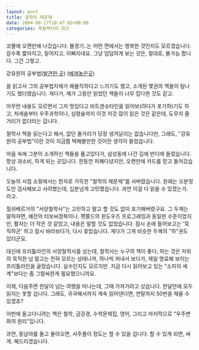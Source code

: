 ```yaml
---
layout: post
title: 철학의 제문제
date: 2004-08-17T18:47:02+00:00
categories: 북컬렉터의-최근
---
```

코몰에 오랜만에 나갔습니다. 불경기..는 어떤 면에서는 행복한 것인지도 모르겠습니다. 갈수록 짧아지고, 짙어지고, 이뻐지네요. 그냥 덤덤하게 보는 것은, 절대로, 불가능 합니다. 그건 그렇고.

강유원의 공부법(<a href="http://rubbersoul.egloos.com/pg/egloo_view.asp?srl=336460&amp;nid=rubbersoul" target="bb">발견한 곳</a>) (<a href="http://jinto.pe.kr/wiki/참고/강유원의공부법" target="aa">베껴놓은곳</a>)

을 읽고서 그의 공부법자체가 해봄직하다고 느끼기도 했고, 소개된 몇권의 책들이 탐나기도 했더랬습니다. 게다가, 제가 그동안 읽었던 책들이 너무 잡다한 것도 같고.

아무런 내용도 모르면서 그저 멋있다고 비트겐슈타인을 읽어보(려다가 포기하)기도 하고, 처세술부터 우주과학이나, 심령술까지 이것 저것 많이 읽은 것은 같은데, 도무지 줄거리가 없더라는 겁니다.

철학사 책을 읽는다고 해서, 없던 줄거리가 당장 생겨날리는 없습니다만, 그래도, "강유원의 공부법"이란 것이 지금쯤 택해볼만한 것이란 생각이 들었습니다.

마음 속에 그분이 소개하신 책들을 품고있다가, 삼성동에 나간 김에 반디에 들렀습니다. 항상 과소비, 하게 되는 곳입니다. 한동안 피해다녔지만, 오랜만에 카드를 믿고 들어갔습니다.

오늘의 서점 쇼핑에서는 한자로 가득한 "철학의 제문제"를 사버렸습니다. 원래는 오분정도만 검사해보고 사려했는데, 십분넘게 고민했습니다. 과연 이걸 다 읽을 수 있겠는가. 라고.

힐쉬베르거의 "서양철학사"는 고민하고 말고 할 것도 없이 포기해버렸구요. 그 두께는 말하자면, 예전의 터보씨정복이나, 펫쫄드의 윈도우즈 프로그래밍과 동일한 수준이었지만, 활자는 더 작은 것 같았고, 내용은 말할 것도 없었습니다. 잠시 손에 들어보고는 '묵직하군' 하고 잠시 바라보다가, 다시 꽂았습니다. 게다가 그게 비슷한 두께의 "하"권도 있더군요.

대신에 프리틀라인의 서양철학사를 샀는데, 철학사는 누구의 책이 좋다, 하는 것은 저위의 묵직한 넘 말고는 전혀 모르는 상태니까, 하나씩 꺼내서 보다가, 제일 명료해 보이는 프리틀라인을 골랐습니다. 실수인지도 모르지만. 지금 다시 읽어보고 있는 "소피의 세계"보다는 좀 그럴싸한게 필요했으니까요.

이제, 다음주면 한달이 넘는 여행을 떠나는데, 그때 가져가려고 샀습니다. 한달안에 모두 읽지는 못할 겁니다. 그래도, 귀국해서까지 계속 읽어댄다면, 연말까지 50번을 채울 수 있겠죠?

이번에 들고다니려는 책은 철학, 금강경, 수학문제집, 영어, 그리고 마지막으로 "우주변화의 원리"입니다.

과연, 동남아를 돌고 돌아오면, 사주풀이 정도는 할 수 있을 겁니다. 할 수 있게 되면, 싸게. 해드리겠습니다.
